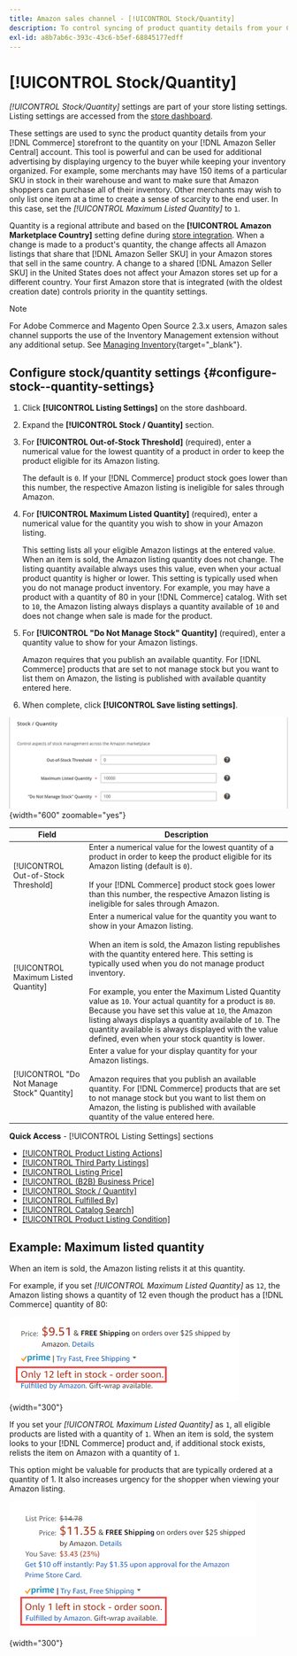 ```yaml
---
title: Amazon sales channel - [!UICONTROL Stock/Quantity]
description: To control syncing of product quantity details from your Commerce store to your [!DNL Amazon Seller Central] account, update the Stock/Quantity settings.
exl-id: a8b7ab6c-393c-43c6-b5ef-68845177edff
---
```

# [!UICONTROL Stock/Quantity]

*[!UICONTROL Stock/Quantity]* settings are part of your store listing settings. Listing settings are accessed from the [store dashboard](./amazon-store-dashboard.md).

These settings are used to sync the product quantity details from your [!DNL Commerce] storefront to the quantity on your [!DNL Amazon Seller Central] account. This tool is powerful and can be used for additional advertising by displaying urgency to the buyer while keeping your inventory organized. For example, some merchants may have 150 items of a particular SKU in stock in their warehouse and want to make sure that Amazon shoppers can purchase all of their inventory. Other merchants may wish to only list one item at a time to create a sense of scarcity to the end user. In this case, set the *[!UICONTROL Maximum Listed Quantity]* to `1`.

Quantity is a regional attribute and based on the **[!UICONTROL Amazon Marketplace Country]** setting define during [store integration](./store-integration.md). When a change is made to a product's quantity, the change affects all Amazon listings that share that [!DNL Amazon Seller SKU] in your Amazon stores that sell in the same country. A change to a shared [!DNL Amazon Seller SKU] in the United States does not affect your Amazon stores set up for a different country. Your first Amazon store that is integrated (with the oldest creation date) controls priority in the quantity settings.

>[!NOTE]
>
>For Adobe Commerce and Magento Open Source 2.3.x users, Amazon sales channel supports the use of the Inventory Management extension without any additional setup. See [Managing Inventory](https://docs.magento.com/user-guide/v2.3/catalog/inventory-management.html){target="_blank"}.

## Configure stock/quantity settings {#configure-stock--quantity-settings}

1. Click **[!UICONTROL Listing Settings]** on the store dashboard.

1. Expand the **[!UICONTROL Stock / Quantity]** section.

1. For **[!UICONTROL Out-of-Stock Threshold]** (required), enter a numerical value for the lowest quantity of a product in order to keep the product eligible for its Amazon listing.

   The default is `0`. If your [!DNL Commerce] product stock goes lower than this number, the respective Amazon listing is ineligible for sales through Amazon.

1. For **[!UICONTROL Maximum Listed Quantity]** (required), enter a numerical value for the quantity you wish to show in your Amazon listing.

   This setting lists all your eligible Amazon listings at the entered value. When an item is sold, the Amazon listing quantity does not change. The listing quantity available always uses this value, even when your actual product quantity is higher or lower. This setting is typically used when you do not manage product inventory. For example, you may have a product with a quantity of 80 in your [!DNL Commerce] catalog. With set to `10`, the Amazon listing always displays a quantity available of `10` and does not change when sale is made for the product.

1. For **[!UICONTROL "Do Not Manage Stock" Quantity]** (required), enter a quantity value to show for your Amazon listings.

   Amazon requires that you publish an available quantity. For [!DNL Commerce] products that are set to not manage stock but you want to list them on Amazon, the listing is published with available quantity entered here.

1. When complete, click **[!UICONTROL Save listing settings]**.

![Stock/quantity settings](assets/amazon-stock-quantity.png){width="600" zoomable="yes"}

|Field|Description|
|---|---|
|[!UICONTROL Out-of-Stock Threshold]|Enter a numerical value for the lowest quantity of a product in order to keep the product eligible for its Amazon listing (default is `0`).<br><br>If your [!DNL Commerce] product stock goes lower than this number, the respective Amazon listing is ineligible for sales through Amazon.|
|[!UICONTROL Maximum Listed Quantity]|Enter a numerical value for the quantity you want to show in your Amazon listing.<br><br>When an item is sold, the Amazon listing republishes with the quantity entered here. This setting is typically used when you do not manage product inventory.<br><br>For example, you enter the Maximum Listed Quantity value as `10`. Your actual quantity for a product is `80`. Because you have set this value at `10`, the Amazon listing always displays a quantity available of `10`. The quantity available is always displayed with the value defined, even when your stock quantity is lower.|
|[!UICONTROL "Do Not Manage Stock" Quantity]|Enter a value for your display quantity for your Amazon listings.<br><br>Amazon requires that you publish an available quantity. For [!DNL Commerce] products that are set to not manage stock but you want to list them on Amazon, the listing is published with available quantity of the value entered here.|

**Quick Access** - [!UICONTROL Listing Settings] sections

- [[!UICONTROL Product Listing Actions]](./product-listing-actions.md)
- [[!UICONTROL Third Party Listings]](./third-party-listing-settings.md)
- [[!UICONTROL Listing Price]](./listing-price.md)
- [[!UICONTROL (B2B) Business Price]](./business-pricing.md)
- [[!UICONTROL Stock / Quantity]](./stock-quantity.md)
- [[!UICONTROL Fulfilled By]](./fulfilled-by.md)
- [[!UICONTROL Catalog Search]](./catalog-search.md)
- [[!UICONTROL Product Listing Condition]](./product-listing-condition.md)

## Example: Maximum listed quantity

When an item is sold, the Amazon listing relists it at this quantity.

For example, if you set *[!UICONTROL Maximum Listed Quantity]* as `12`, the Amazon listing shows a quantity of 12 even though the product has a [!DNL Commerce] quantity of 80:

![Maximum listed quantity example 1](assets/amazon-max-listed-quantity.png){width="300"}

If you set your *[!UICONTROL Maximum Listed Quantity]* as `1`, all eligible products are listed with a quantity of `1`. When an item is sold, the system looks to your [!DNL Commerce] product and, if additional stock exists, relists the item on Amazon with a quantity of `1`.

This option might be valuable for products that are typically ordered at a quantity of 1. It also increases urgency for the shopper when viewing your Amazon listing.

![Maximum listed quantity example 2](assets/amazon-max-listed-quantity-1.png){width="300"}
